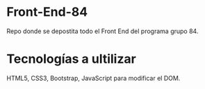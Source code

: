 # Front-End-84 
 Repo donde se depostita todo el Front End del programa grupo 84.

 # Tecnologías a ultilizar
 HTML5, CSS3, Bootstrap, JavaScript para modificar el DOM.
